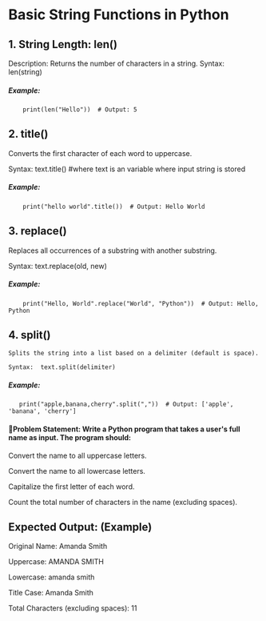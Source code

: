 # Basic String Functions in Python


 ## 1. String Length: len()
Description: Returns the number of characters in a string.
 Syntax:
  len(string)
##### Example:
        print(len("Hello"))  # Output: 5

 ## 2.    title()
Converts the first character of each word to uppercase.

Syntax: text.title()  #where text is an variable where input string is stored
##### Example:
        print("hello world".title())  # Output: Hello World

 ## 3.    replace()
Replaces all occurrences of a substring with another substring.

Syntax:    text.replace(old, new)
#####   Example:
        print("Hello, World".replace("World", "Python"))  # Output: Hello, Python

 ## 4.   split()
    Splits the string into a list based on a delimiter (default is space).   
    
    Syntax:  text.split(delimiter)
##### Example:
       print("apple,banana,cherry".split(","))  # Output: ['apple', 'banana', 'cherry']



#### 🛑Problem Statement: Write a Python program that takes a user's full name as input. The program should:

Convert the name to all uppercase letters.

Convert the name to all lowercase letters.

Capitalize the first letter of each word.

Count the total number of characters in the name (excluding spaces).


## Expected Output:  (Example)

Original Name: Amanda Smith

Uppercase: AMANDA SMITH

Lowercase: amanda smith

Title Case: Amanda Smith
 
Total Characters (excluding spaces): 11













